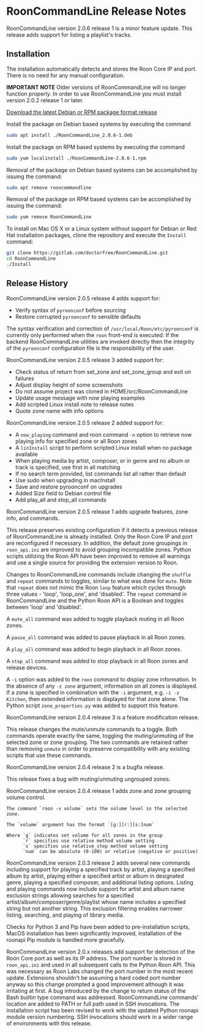 # RoonCommandLine Release Notes

RoonCommandLine version 2.0.6 release 1 is a minor feature update. This release adds support for listing a playlist's tracks.

## Installation

The installation automatically detects and stores the Roon Core IP and port. There is no need for any manual configuration. 

**IMPORTANT NOTE** Older versions of RoonCommandLine will no longer function properly. In order to use RoonCommandLine you must install version 2.0.2 release 1 or later.

[Download the latest Debian or RPM package format release](https://gitlab.com/doctorfree/RoonCommandLine/-/releases)

Install the package on Debian based systems by executing the command
```bash
sudo apt install ./RoonCommandLine_2.0.6-1.deb
```

Install the package on RPM based systems by executing the command
```bash
sudo yum localinstall ./RoonCommandLine-2.0.6-1.rpm
```

Removal of the package on Debian based systems can be accomplished by issuing the command:

```bash
sudo apt remove rooncommandline
```

Removal of the package on RPM based systems can be accomplished by issuing the command:

```bash
sudo yum remove RoonCommandLine
```

To install on Mac OS X or a Linux system without support for Debian or Red Hat installation packages, clone the repository and execute the `Install` command:

```bash
git clone https://gitlab.com/doctorfree/RoonCommandLine.git
cd RoonCommandLine
./Install
```

## Release History

RoonCommandLine version 2.0.5 release 4 adds support for:

* Verify syntax of `pyroonconf` before sourcing
* Restore corrupted `pyroonconf` to sensible defaults

The syntax verification and correction of `/usr/local/Roon/etc/pyroonconf` is currently only performed when the `roon` front-end is executed. If the backend RoonCommandLine utilities are invoked directly then the integrity of the `pyroonconf` configuration file is the responsibility of the user.

RoonCommandLine version 2.0.5 release 3 added support for:

* Check status of return from set_zone and set_zone_group and exit on failures
* Adjust display height of some screenshots
* Do not assume project was cloned in HOME/src/RoonCommandLine
* Update usage message with now playing examples
* Add scripted Linux install note to release notes
* Quote zone name with info options

RoonCommandLine version 2.0.5 release 2 added support for:

* A `now_playing` command and roon command `-n` option to retrieve now playing info for specified zone or all Roon zones
* A `linInstall` script to perform scripted Linux install when no package available
* When playing media by artist, composer, or in genre and no album or track is specified, use first in all matching
* If no search term provided, list commands list all rather than default
* Use sudo when upgrading in macInstall
* Save and restore pyroonconf on upgrades
* Added Size field to Debian control file
* Add play_all and stop_all commands

RoonCommandLine version 2.0.5 release 1 adds upgrade features, zone info, and commands.

This release preserves existing configuration if it detects a previous release of RoonCommandLine is already installed. Only the Roon Core IP and port are reconfigured if necessary. In addition, the default zone groupings in `roon_api.ini` are improved to avoid grouping incompatible zones. Python scripts utilizing the Roon API have been improved to remove all warnings and use a single source for providing the extension version to Roon.

Changes to RoonCommandLine commands include changing the `shuffle` and `repeat` commands to toggles, similar to what was done for `mute`. Note that `repeat` does not mimic the Roon `loop` feature which cycles through three values - 'loop', 'loop_one', and 'disabled'. The `repeat` command in RoonCommandLine and the Python Roon API is a Boolean and toggles between 'loop' and 'disabled'.

A `mute_all` command was added to toggle playback muting in all Roon zones.

A `pause_all` command was added to pause playback in all Roon zones.

A `play_all` command was added to begin playback in all Roon zones.

A `stop_all` command was added to stop playback in all Roon zones and release devices.

A `-i` option was added to the `roon` command to display zone information. In the absence of any `-z zone` argument, information on all zones is displayed. If a zone is specified in combination with the `-i` argument, e.g. `-i -z Kitchen`, then extended information is displayed for that zone alone. The Python script `zone_properties.py` was added to support this feature.

RoonCommandLine version 2.0.4 release 3 is a feature modification release.

This release changes the mute/unmute commands to a toggle. Both commands operate exactly the same, toggling the muting/unmuting of the selected zone or zone grouping. The two commands are retained rather than removing `unmute` in order to preserve compatibility with any existing scripts that use these commands.

RoonCommandLine version 2.0.4 release 2 is a bugfix release.

This release fixes a bug with muting/unmuting ungrouped zones.

RoonCommandLine version 2.0.4 release 1 adds zone and zone grouping volume control.

```
The command `roon -v volume` sets the volume level in the selected zone.

The `volume` argument has the format `[g:][r:][s:]num`

Where `g` indicates set volume for all zones in the group
      `r` specifies use relative method volume setting
      `s` specifies use relative_step method volume setting
      `num` can be absolute (0-100) or relative (negative or positive)
```

RoonCommandLine version 2.0.3 release 2 adds several new commands including support for playing a specified track by artist, playing a specified album by artist, playing either a specified artist or album in designated genre, playing a specified composer, and additional listing options. Listing and playing commands now include support for artist and album name exclusion strings allowing searches for a specified artist/album/composer/genre/playlist whose name includes a specified string but not another string. This exclusion filtering enables narrower listing, searching, and playing of library media.

Checks for Python 3 and Pip have been added to pre-installation scripts, MacOS installation has been significantly improved, installation of the roonapi Pip module is handled more gracefully.

RoonCommandLine version 2.0.x releases add support for detection of the Roon Core port as well as its IP address. The port number is stored in `roon_api.ini` and used in all subsequent calls to the Python Roon API. This was necessary as Roon Labs changed the port number in the most recent update. Extensions shouldn't be assuming a hard coded port number anyway so this change prompted a good improvement although it was irritating at first. A bug introduced by the change to return status of the Bash builtin type command was addressed. RoonCommandLine commands' location are added to PATH or full path used in SSH invocations. The installation script has been revised to work with the updated Python roonapi module version numbering. SSH invocations should work in a wider range of environments with this release.
